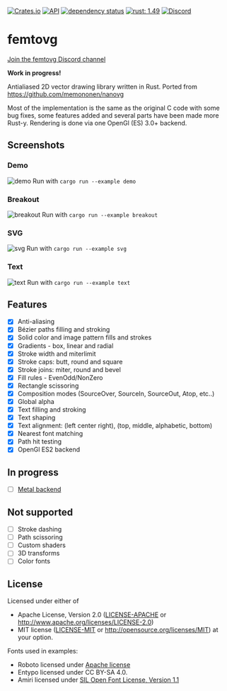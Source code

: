 [![Crates.io](https://img.shields.io/crates/v/femtovg?color=4d76ae)](https://crates.io/crates/femtovg)
[![API](https://docs.rs/femtovg/badge.svg)](https://docs.rs/femtovg)
[![dependency status](https://deps.rs/repo/github/femtovg/femtovg/status.svg)](https://deps.rs/repo/github/femtovg/femtovg)
[![rust: 1.49](https://img.shields.io/badge/MSRV-1.49-success.svg)](#msrv)
[![Discord](https://img.shields.io/discord/691716054560407592)](https://discord.gg/V69VdVu)

# femtovg

[Join the femtovg Discord channel](https://discord.gg/V69VdVu)

**Work in progress!**

Antialiased 2D vector drawing library written in Rust.
Ported from https://github.com/memononen/nanovg

Most of the implementation is the same as the original C code with some bug fixes, some features added and several parts have been made more Rust-y. Rendering is done via one OpenGl (ES) 3.0+ backend.

## Screenshots
### Demo
![demo](assets/demo.png)
Run with `cargo run --example demo`

### Breakout
![breakout](assets/breakout.png)
Run with `cargo run --example breakout`

### SVG
![svg](assets/svg.png)
Run with `cargo run --example svg`

### Text
![text](assets/text.png)
Run with `cargo run --example text`

## Features
* [x] Anti-aliasing
* [x] Bézier paths filling and stroking
* [x] Solid color and image pattern fills and strokes
* [x] Gradients - box, linear and radial
* [x] Stroke width and miterlimit
* [x] Stroke caps: butt, round and square
* [x] Stroke joins: miter, round and bevel
* [x] Fill rules - EvenOdd/NonZero
* [x] Rectangle scissoring
* [x] Composition modes (SourceOver, SourceIn, SourceOut, Atop, etc..)
* [x] Global alpha
* [x] Text filling and stroking
* [x] Text shaping
* [x] Text alignment: (left center right), (top, middle, alphabetic, bottom)
* [x] Nearest font matching
* [x] Path hit testing
* [x] OpenGl ES2 backend

## In progress
* [ ] [Metal backend](https://github.com/adamnemecek/gpucanvas/)

## Not supported
* [ ] Stroke dashing
* [ ] Path scissoring
* [ ] Custom shaders
* [ ] 3D transforms
* [ ] Color fonts

## License
Licensed under either of
 * Apache License, Version 2.0 ([LICENSE-APACHE](docs/LICENSE-APACHE) or http://www.apache.org/licenses/LICENSE-2.0)
 * MIT license ([LICENSE-MIT](docs/LICENSE-MIT) or http://opensource.org/licenses/MIT)
at your option.

Fonts used in examples:
- Roboto licensed under [Apache license](http://www.apache.org/licenses/LICENSE-2.0)
- Entypo licensed under CC BY-SA 4.0.
- Amiri licensed under [SIL Open Font License, Version 1.1](http://scripts.sil.org/cms/scripts/page.php?site_id=nrsi&id=OFL)
